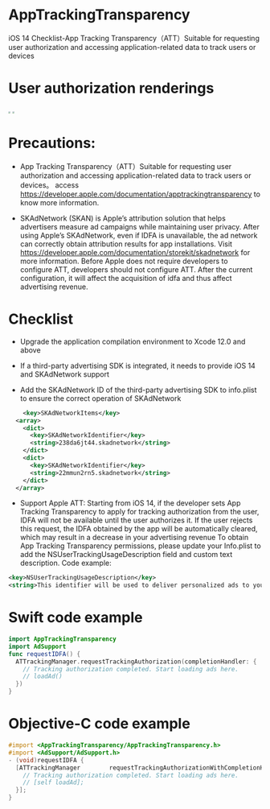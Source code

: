 # AppTrackingTransparency
iOS 14 Checklist-App Tracking Transparency（ATT）Suitable for requesting user authorization and accessing application-related data to track users or devices

# User authorization renderings

<img src="./READMEIMAGE/Simulator Screen Shot - iPhone 8 - 2020-12-23 at 13.28.49.png" style="zoom:25%;" />

<img src="./READMEIMAGE/Simulator Screen Shot - iPhone 8 - 2020-12-23 at 14.06.08.png" style="zoom:25%;" />



# Precautions:
*  App Tracking Transparency（ATT）Suitable for requesting user authorization and accessing application-related data to track users or devices。 access https://developer.apple.com/documentation/apptrackingtransparency to know more information.

* SKAdNetwork (SKAN) is Apple’s attribution solution that helps advertisers measure ad campaigns while maintaining user privacy. After using Apple’s SKAdNetwork, even if IDFA is unavailable, the ad network can correctly obtain attribution results for app installations. Visit https://developer.apple.com/documentation/storekit/skadnetwork for more information.
Before Apple does not require developers to configure ATT, developers should not configure ATT. After the current configuration, it will affect the acquisition of idfa and thus affect advertising revenue.


# Checklist
* Upgrade the application compilation environment to Xcode 12.0 and above

* If a third-party advertising SDK is integrated, it needs to provide iOS 14 and SKAdNetwork support

* Add the SKAdNetwork ID of the third-party advertising SDK to info.plist to ensure the correct operation of SKAdNetwork

```xml
	<key>SKAdNetworkItems</key>
  <array>
    <dict>
      <key>SKAdNetworkIdentifier</key>
      <string>238da6jt44.skadnetwork</string>
    </dict>
    <dict>
      <key>SKAdNetworkIdentifier</key>
      <string>22mmun2rn5.skadnetwork</string>
    </dict>
  </array>
```

* Support Apple ATT: Starting from iOS 14, if the developer sets App Tracking Transparency to apply for tracking authorization from the user, IDFA will not be available until the user authorizes it. If the user rejects this request, the IDFA obtained by the app will be automatically cleared, which may result in a decrease in your advertising revenue
  To obtain App Tracking Transparency permissions, please update your Info.plist to add the NSUserTrackingUsageDescription field and custom text description. Code example:
```xml
<key>NSUserTrackingUsageDescription</key>
<string>This identifier will be used to deliver personalized ads to you</string>
```



# Swift code example
```swift
import AppTrackingTransparency
import AdSupport
func requestIDFA() {
  ATTrackingManager.requestTrackingAuthorization(completionHandler: { 	status in
    // Tracking authorization completed. Start loading ads here.
    // loadAd()
  })
}
```


# Objective-C code example

```objective-c
#import <AppTrackingTransparency/AppTrackingTransparency.h>
#import <AdSupport/AdSupport.h>
- (void)requestIDFA {
  [ATTrackingManager 		requestTrackingAuthorizationWithCompletionHandler:^(ATTrackingManagerAuth	orizationStatus status) {
    // Tracking authorization completed. Start loading ads here.
    // [self loadAd];
  }];
}
```
